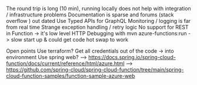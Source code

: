 The round trip is long (10 min), running locally does not help with integration / infrastructure problems
Documentation is sparse and forums (stack overflow ) out dated
Use Typed APIs for GraphQL
Monitoring / logging is far from real time
Strange exception handling / retry logic
No support for REST in Function -> it's low level HTTP
Debugging with mvn azure-functions:run -> slow start up & could get code hot swap to work

Open points
Use terraform?
Get all credentials out of the code -> into environment
Use spring web? 
	--> https://docs.spring.io/spring-cloud-function/docs/current/reference/html/azure.html
	--> https://github.com/spring-cloud/spring-cloud-function/tree/main/spring-cloud-function-samples/function-sample-azure-web
